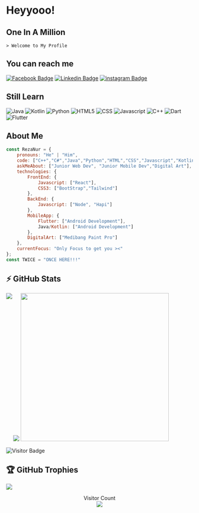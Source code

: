# Heyyooo!
## One In A Million
    > Welcome to My Profile

## You can reach me
[![Facebook Badge](https://img.shields.io/badge/-Rezza_N_R-blue?style=flat-square&logo=Facebook&logoColor=white&link=https://web.facebook.com/reza.n.ramadhan.3/)](https://web.facebook.com/reza.n.ramadhan.3/)
[![Linkedin Badge](https://img.shields.io/badge/-Reza_Nur_Ramadhan-blue?style=flat-square&logo=Linkedin&logoColor=white&link=https://www.linkedin.com/in/reza-nur-ramadhan-802a50223/)](https://www.linkedin.com/in/reza-nur-ramadhan-802a50223/)
[![instagram Badge](https://img.shields.io/badge/-Rezza_Nur_R-black?style=flat-square&logo=Instagram&logoColor=red&link=https://www.instagram.com/rzanrrmdhn/)](https://www.instagram.com/rzanrrmdhn/)

## Still Learn
  ![Java](https://img.shields.io/badge/Java-orange?style=flat-square&logo=Java)
  ![Kotlin]( https://img.shields.io/badge/Kotlin-black?style=flat-square&logo=kotlin)
  ![Python](https://img.shields.io/badge/-Python-black?style=flat-square&logo=Python)
  ![HTML5](https://img.shields.io/badge/-HTML-black?style=flat-square&logo=HTML5)
  ![CSS](https://img.shields.io/badge/-CSS-black?style=flat-square&logo=CSS3)
  ![Javascript](https://img.shields.io/badge/-Javascript-black?style=flat-square&logo=Javascript)
  ![C++](https://img.shields.io/badge/-C++-blue?style=flat-square&logo=C)
  ![Dart](https://img.shields.io/badge/-Dart-blue?style=flat-square&logo=Dart)
  ![Flutter](https://img.shields.io/badge/-Flutter-blue?style=flat-square&logo=Flutter)
  
## About Me
```javascript
const RezaNur = {
    pronouns: "He" | "Him",
    code: ["C++","C#","Java","Python","HTML","CSS","Javascript","Kotlin","Dart","Flutter"],
    askMeAbout: ["Junior Web Dev", "Junior Mobile Dev","Digital Art"],
    technologies: {
        FrontEnd: {
            Javascript: ["React"],
            CSS3: ["BootStrap","Tailwind"]
        },
        BackEnd: {
            Javascript: ["Node", "Hapi"]
        },
        MobileApp: {
            Flutter: ["Android Development"],
            Java/Kotlin: ["Android Development"]
        },
        DigitalArt: ["Medibang Paint Pro"]
    },
    currentFocus: "Only Focus to get you ><"
};
const TWICE = "ONCE HERE!!!"
```
   <!-- architecture: ["Serverless Architecture", "Progressive web applications", "Single page applications"], -->

<!-- <a href=#><img src="wallpaperflare.com_wallpaper (6).jpg"></a> -->
## ⚡ GitHub Stats
<img align="left" src="https://github-readme-stats.vercel.app/api?username=RzaNrRmdhn&show_icons=true&count_private=true&theme=gruvbox" />
<img src="https://github-readme-stats.vercel.app/api/top-langs/?username=RzaNrRmdhn&layout=compact&count_private=true&theme=gruvbox" />
<img src = "https://github-readme-streak-stats.herokuapp.com?user=RzaNrRmdhn&theme=dark&hide_border=true" width = 400>

![Visitor Badge](https://visitor-badge.laobi.icu/badge?page_id=RzaNrRmdhn.RzaNrRmdhn)


## 🏆 GitHub Trophies
![](https://github-profile-trophy.vercel.app/?username=RzaNrRmdhn&theme=discord&no-frame=true&no-bg=false&margin-w=4)

<p align="center">
  Visitor Count<br>
  <img src="https://profile-counter.glitch.me/RzaNrRmdhn/count.svg" />
</p>

  


